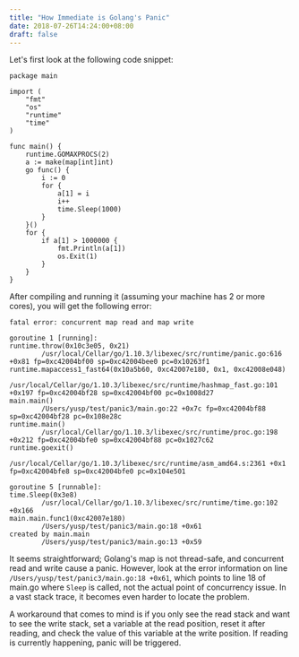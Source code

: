 ```yaml
---
title: "How Immediate is Golang's Panic"
date: 2018-07-26T14:24:00+08:00
draft: false
---
```


Let's first look at the following code snippet:

```golang
package main

import (
	"fmt"
	"os"
	"runtime"
	"time"
)

func main() {
	runtime.GOMAXPROCS(2)
	a := make(map[int]int)
	go func() {
		i := 0
		for {
			a[1] = i
			i++
			time.Sleep(1000)
		}
	}()
	for {
		if a[1] > 1000000 {
			fmt.Println(a[1])
			os.Exit(1)
		}
	}
}
```

After compiling and running it (assuming your machine has 2 or more cores), you will get the following error:

```text
fatal error: concurrent map read and map write

goroutine 1 [running]:
runtime.throw(0x10c3e05, 0x21)
        /usr/local/Cellar/go/1.10.3/libexec/src/runtime/panic.go:616 +0x81 fp=0xc42004bf00 sp=0xc42004bee0 pc=0x10263f1
runtime.mapaccess1_fast64(0x10a5b60, 0xc42007e180, 0x1, 0xc42008e048)
        /usr/local/Cellar/go/1.10.3/libexec/src/runtime/hashmap_fast.go:101 +0x197 fp=0xc42004bf28 sp=0xc42004bf00 pc=0x1008d27
main.main()
        /Users/yusp/test/panic3/main.go:22 +0x7c fp=0xc42004bf88 sp=0xc42004bf28 pc=0x108e28c
runtime.main()
        /usr/local/Cellar/go/1.10.3/libexec/src/runtime/proc.go:198 +0x212 fp=0xc42004bfe0 sp=0xc42004bf88 pc=0x1027c62
runtime.goexit()
        /usr/local/Cellar/go/1.10.3/libexec/src/runtime/asm_amd64.s:2361 +0x1 fp=0xc42004bfe8 sp=0xc42004bfe0 pc=0x104e501

goroutine 5 [runnable]:
time.Sleep(0x3e8)
        /usr/local/Cellar/go/1.10.3/libexec/src/runtime/time.go:102 +0x166
main.main.func1(0xc42007e180)
        /Users/yusp/test/panic3/main.go:18 +0x61
created by main.main
        /Users/yusp/test/panic3/main.go:13 +0x59
```

It seems straightforward; Golang's map is not thread-safe, and concurrent read and write cause a panic. However, look at the error information on line `/Users/yusp/test/panic3/main.go:18 +0x61`, which points to line 18 of main.go where `Sleep` is called, not the actual point of concurrency issue. In a vast stack trace, it becomes even harder to locate the problem.

A workaround that comes to mind is if you only see the read stack and want to see the write stack, set a variable at the read position, reset it after reading, and check the value of this variable at the write position. If reading is currently happening, panic will be triggered.